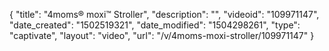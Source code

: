 {
    "title": "4moms&reg; moxi&trade; Stroller",
    "description": "",
    "videoid": "109971147",
    "date_created": "1502519321",
    "date_modified": "1504298261",
    "type": "captivate",
    "layout": "video",
    "url": "\/v\/4moms-moxi-stroller\/109971147"
}